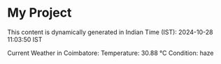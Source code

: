 # My Project

This content is dynamically generated in Indian Time (IST): 2024-10-28 11:03:50 IST


Current Weather in Coimbatore:
Temperature: 30.88 °C
Condition: haze
